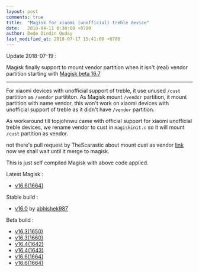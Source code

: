 ```yaml
---
layout: post
comments: true
title:  "Magisk for xiaomi (unofficial) treble device"
date:   2018-04-11 0:30:00 +0700
author: Dede Dindin Qudsy
last_modified_at: 2018-07-17 15:41:00 +0700
---
```

Update 2018-07-19 :

Magisk finally support to mount vendor partition when it isn't (real) vendor partition starting with [Magisk beta 16.7](https://forum.xda-developers.com/showpost.php?p=77108384&postcount=44)

---

For xiaomi devices with unofficial support of treble, it use unused `/cust` partition as `/vendor` partititon. As Magisk mount `/vendor` partition, it mount partition with name vendor, this won't work on xiaomi devices with unofficial support of treble as it didn't have `/vendor` partition.

As workaround till topjohnwu came with official support for xiaomi unofficial treble devices, we rename vendor to cust in `magiskinit.c` so it will mount `/cust` partition as vendor.

not there's pull request by TheScarastic about mount cust as vendor [link](https://github.com/topjohnwu/Magisk/pull/373/) now we shall wait until it merge to magisk.

This is just self compiled Magisk with above code applied.

Latest Magisk : 
 - [v16.6(1664)](https://www.androidfilehost.com/?fid=5862345805528051322)

Stable build :
 - [v16.0](https://drive.google.com/a/my.smccd.edu/uc?id=1zb_2Z4S2x5291ZXtfMhcNI01u2UDDKrR&export=download) by [abhishek987](https://forum.xda-developers.com/member.php?u=6070905)

Beta build :
 - [v16.3(1650)](https://www.dropbox.com/s/c0pkqvdwjikypke/Magisk-v16.3-cust.zip?dl=0)
 - [v16.3(1660)](https://www.dropbox.com/s/mwv04ge2br19knc/Magisk-v16.3%281660%29.zip?dl=0)
 - [v16.4(1642)](https://www.dropbox.com/s/2hua5u3zhgm1rqo/Magisk-v16.4.zip?dl=0)
 - [v16.4(1643)](https://www.dropbox.com/s/1uzzvljurqzz8pt/Magisk-v16.4%281643%29.zip?dl=0)
 - [v16.6(1664)](https://www.androidfilehost.com/?fid=5862345805528050384)
 - [v16.6(1664)](https://www.androidfilehost.com/?fid=5862345805528051322)
